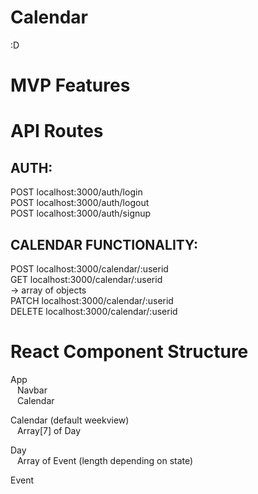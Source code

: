 # Calendar
:D


# MVP Features


# API Routes
## AUTH:
POST localhost:3000/auth/login  
POST localhost:3000/auth/logout  
POST localhost:3000/auth/signup  

## CALENDAR FUNCTIONALITY:
POST localhost:3000/calendar/:userid  
GET localhost:3000/calendar/:userid  
-> array of objects  
PATCH localhost:3000/calendar/:userid  
DELETE localhost:3000/calendar/:userid  

# React Component Structure

App  
&ensp; Navbar  
&ensp; Calendar  

Calendar (default weekview)  
&ensp; Array[7] of Day  

Day  
&ensp; Array of Event (length depending on state)  

Event



